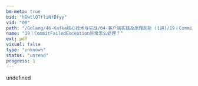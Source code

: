 ```yaml
---
bm-meta: true
bid: "hGwtlQTfliNfBfyy"
vid: "00"
path: "/Golang/46-Kafka核心技术与实战/04-客户端实践及原理剖析 (1讲)/19丨CommitFailedException异常怎么处理？.pdf"
name: "19丨CommitFailedException异常怎么处理？"
ext: pdf
visual: false
type: "unknown"
status: "unread"
progress: 1
---
```

undefined